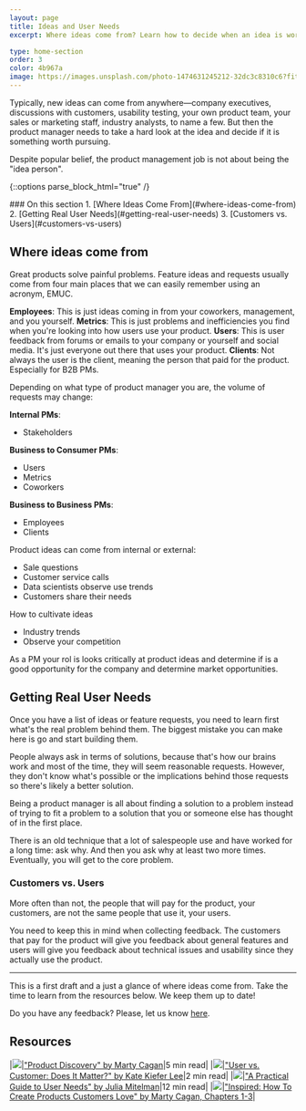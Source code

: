 ```yaml
---
layout: page
title: Ideas and User Needs
excerpt: Where ideas come from? Learn how to decide when an idea is worth pursuing.

type: home-section
order: 3
color: 4b967a
image: https://images.unsplash.com/photo-1474631245212-32dc3c8310c6?fit=crop&w=300&q=80
---
```


Typically, new ideas can come from anywhere—company executives, discussions with customers, usability testing, your own product team, your sales or marketing staff, industry analysts, to name a few. But then the product manager needs to take a hard look at the idea and decide if it is something worth pursuing.

Despite popular belief, the product management job is not about being the "idea person".

{::options parse_block_html="true" /}
<div class="table-of-content">
### On this section
1. [Where Ideas Come From](#where-ideas-come-from)
2. [Getting Real User Needs](#getting-real-user-needs)
3. [Customers vs. Users](#customers-vs-users)
</div>

## Where ideas come from

Great products solve painful problems. Feature ideas and requests usually come from four main places that we can easily remember using an acronym, EMUC.

**Employees**: This is just ideas coming in from your coworkers, management, and you yourself.
**Metrics**: This is just problems and inefficiencies you find when you're looking into how users use your product.
**Users**: This is user feedback from forums or emails to your company or yourself and social media. It's just everyone
out there that uses your product.
**Clients**: Not always the user is the client, meaning the person that paid for the product. Especially for B2B PMs.

Depending on what type of product manager you are, the volume of requests may change:

**Internal PMs**:
- Stakeholders

**Business to Consumer PMs**:
- Users
- Metrics
- Coworkers

**Business to Business PMs**:
- Employees
- Clients

Product ideas can come from internal or external:
  - Sale questions
  - Customer service calls
  - Data scientists observe use trends
  - Customers share their needs

How to cultivate ideas
  - Industry trends
  - Observe your competition
  
As a PM your rol is looks critically at product ideas and determine if is a good opportunity for the company and determine market opportunities.

## Getting Real User Needs

Once you have a list of ideas or feature requests, you need to learn first what's the real problem behind them. The biggest mistake you can make here is go and start building them.

People always ask in terms of solutions, because that's how our brains work and most of the time, they will seem reasonable requests. However, they don't know what's possible or the implications behind those requests so there's likely a better solution.

Being a product manager is all about finding a solution to a problem instead of trying to fit a problem to a solution that you or someone else has thought of in the first place.

There is an old technique that a lot of salespeople use and have worked for a long time: ask why. And then you ask why at least two more times. Eventually, you will get to the core problem.

### Customers vs. Users

More often than not, the people that will pay for the product, your customers, are not the same people that use it, your users.

You need to keep this in mind when collecting feedback. The customers that pay for the product will give you feedback about general features and users will give you feedback about technical issues and usability since they actually use the product.

---

This is a first draft and a just a glance of where ideas come from. Take the time to learn from the resources below. We keep them up to date!

Do you have any feedback? Please, let us know [here]().

## Resources

|![](https://img.icons8.com/ios/50/000000/notepad.png)|["Product Discovery" by Marty Cagan](https://svpg.com/product-discovery/)|5 min read|
|![](https://img.icons8.com/ios/50/000000/notepad.png)|["User vs. Customer: Does It Matter?" by Kate Kiefer Lee](https://www.forbes.com/sites/katelee/2012/10/18/user-vs-customer-does-it-matter/#3ce2781b5dcd)|2 min read|
|![](https://img.icons8.com/ios/50/000000/notepad.png)|["A Practical Guide to User Needs" by Julia Mitelman](https://medium.com/on-products/a-practical-guide-to-user-needs-89a1e0c03f95#.k364mfz7q)|12 min read|
|![](https://img.icons8.com/ios/50/000000/book.png)|["Inspired: How To Create Products Customers Love" by Marty Cagan, Chapters 1-3](https://www.amazon.com/Inspired-Create-Products-Customers-Love/dp/0981690408/)|